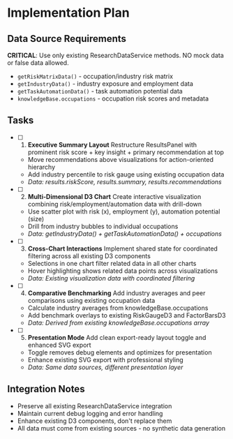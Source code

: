# Implementation Plan

## Data Source Requirements
**CRITICAL**: Use only existing ResearchDataService methods. NO mock data or false data allowed.
- `getRiskMatrixData()` - occupation/industry risk matrix
- `getIndustryData()` - industry exposure and employment data  
- `getTaskAutomationData()` - task automation potential data
- `knowledgeBase.occupations` - occupation risk scores and metadata

## Tasks

- [ ] 1. **Executive Summary Layout**
  Restructure ResultsPanel with prominent risk score + key insight + primary recommendation at top
  - Move recommendations above visualizations for action-oriented hierarchy
  - Add industry percentile to risk gauge using existing occupation data
  - _Data: results.riskScore, results.summary, results.recommendations_

- [ ] 2. **Multi-Dimensional D3 Chart** 
  Create interactive visualization combining risk/employment/automation data with drill-down
  - Use scatter plot with risk (x), employment (y), automation potential (size)
  - Drill from industry bubbles to individual occupations
  - _Data: getIndustryData() + getTaskAutomationData() + occupations_

- [ ] 3. **Cross-Chart Interactions**
  Implement shared state for coordinated filtering across all existing D3 components
  - Selections in one chart filter related data in all other charts
  - Hover highlighting shows related data points across visualizations
  - _Data: Existing visualization data with coordinated filtering_

- [ ] 4. **Comparative Benchmarking**
  Add industry averages and peer comparisons using existing occupation data
  - Calculate industry averages from knowledgeBase.occupations
  - Add benchmark overlays to existing RiskGaugeD3 and FactorBarsD3
  - _Data: Derived from existing knowledgeBase.occupations array_

- [ ] 5. **Presentation Mode**
  Add clean export-ready layout toggle and enhanced SVG export
  - Toggle removes debug elements and optimizes for presentation
  - Enhance existing SVG export with professional styling
  - _Data: Same data sources, different presentation layer_

## Integration Notes
- Preserve all existing ResearchDataService integration
- Maintain current debug logging and error handling
- Enhance existing D3 components, don't replace them
- All data must come from existing sources - no synthetic data generation